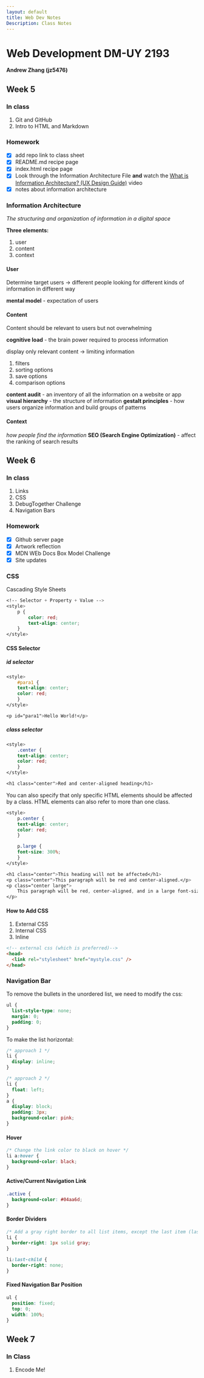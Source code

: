 ```yaml
---
layout: default
title: Web Dev Notes
Description: Class Notes
---
```


# Web Development DM-UY 2193

**Andrew Zhang (jz5476)**

## Week 5

### In class

1. Git and GitHub
2. Intro to HTML and Markdown

### Homework

- [x] add repo link to class sheet
- [x] README.md recipe page
- [x] index.html recipe page
- [x] Look through the Information Architecture File **and** watch the [What is Information Architecture? (UX Design Guide)](https://www.youtube.com/watch?v=OJLfjgVlwDo) video
- [x] notes about information architecture

### Information Architecture

_The structuring and organization of information in a digital space_

**Three elements:**

1. user
2. content
3. context

#### User

Determine target users -> different people looking for different kinds of information in different way

**mental model** - expectation of users

#### Content

Content should be relevant to users but not overwhelming

**cognitive load** - the brain power required to process information

display only relevant content -> limiting information

1. filters
2. sorting options
3. save options
4. comparison options

**content audit** - an inventory of all the information on a website or app
**visual hierarchy** - the structure of information
**gestalt principles** - how users organize information and build groups of patterns

#### Context

_how people find the information_
**SEO (Search Engine Optimization)** - affect the ranking of search results

## Week 6

### In class

1. Links
2. CSS
3. DebugTogether Challenge
4. Navigation Bars

### Homework

- [x] Github server page
- [x] Artwork reflection
- [x] MDN WEb Docs Box Model Challenge
- [x] Site updates

### CSS

Cascading Style Sheets

```css
<!-- Selector + Property + Value -->
<style>
    p {
        color: red;
        text-align: center;
    }
</style>
```

#### CSS Selector

##### id selector

```css
<style>
    #para1 {
    text-align: center;
    color: red;
    }
</style>

<p id="para1">Hello World!</p>
```

##### class selector

```css
<style>
    .center {
    text-align: center;
    color: red;
    }
</style>

<h1 class="center">Red and center-aligned heading</h1>
```

You can also specify that only specific HTML elements should be affected by a class.
HTML elements can also refer to more than one class.

```css
<style>
    p.center {
    text-align: center;
    color: red;
    }

    p.large {
    font-size: 300%;
    }
</style>

<h1 class="center">This heading will not be affected</h1>
<p class="center">This paragraph will be red and center-aligned.</p>
<p class="center large">
    This paragraph will be red, center-aligned, and in a large font-size.
</p>
```

#### How to Add CSS

1. External CSS
2. Internal CSS
3. Inline

```html
<!-- external css (which is preferred)-->
<head>
  <link rel="stylesheet" href="mystyle.css" />
</head>
```

### Navigation Bar

To remove the bullets in the unordered list, we need to modify the css:

```css
ul {
  list-style-type: none;
  margin: 0;
  padding: 0;
}
```

To make the list horizontal:

```css
/* approach 1 */
li {
  display: inline;
}

/* approach 2 */
li {
  float: left;
}
a {
  display: block;
  padding: 3px;
  background-color: pink;
}
```

#### Hover

```css
/* Change the link color to black on hover */
li a:hover {
  background-color: black;
}
```

#### Active/Current Navigation Link

```css
.active {
  background-color: #04aa6d;
}
```

#### Border Dividers

```css
/* Add a gray right border to all list items, except the last item (last-child) */
li {
  border-right: 1px solid gray;
}

li:last-child {
  border-right: none;
}
```

#### Fixed Navigation Bar Position

```css
ul {
  position: fixed;
  top: 0;
  width: 100%;
}
```

## Week 7
### In Class
1. Encode Me!
